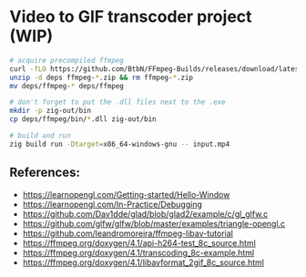 # Video to GIF transcoder project (WIP)

```sh
# acquire precompiled ffmpeg
curl -fLO https://github.com/BtbN/FFmpeg-Builds/releases/download/latest/ffmpeg-master-latest-win64-gpl-shared.zip
unzip -d deps ffmpeg-*.zip && rm ffmpeg-*.zip
mv deps/ffmpeg-* deps/ffmpeg

# don't forget to put the .dll files next to the .exe
mkdir -p zig-out/bin
cp deps/ffmpeg/bin/*.dll zig-out/bin

# build and run
zig build run -Dtarget=x86_64-windows-gnu -- input.mp4
```

## References:
- https://learnopengl.com/Getting-started/Hello-Window
- https://learnopengl.com/In-Practice/Debugging
- https://github.com/Dav1dde/glad/blob/glad2/example/c/gl_glfw.c
- https://github.com/glfw/glfw/blob/master/examples/triangle-opengl.c
- https://github.com/leandromoreira/ffmpeg-libav-tutorial
- https://ffmpeg.org/doxygen/4.1/api-h264-test_8c_source.html
- https://ffmpeg.org/doxygen/4.1/transcoding_8c-example.html
- https://ffmpeg.org/doxygen/4.1/libavformat_2gif_8c_source.html
